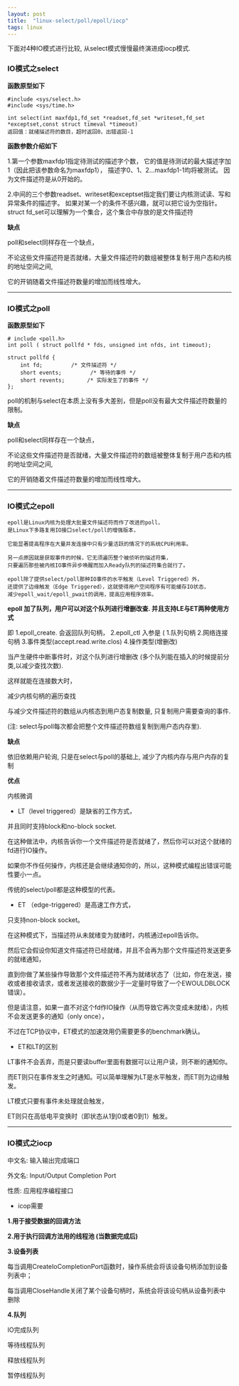 ```yaml
---
layout: post
title:  "linux-select/poll/epoll/iocp"
tags: linux
---
```


下面对4种IO模式进行比较, 从select模式慢慢最终演进成iocp模式.

### IO模式之select

**函数原型如下**

    #include <sys/select.h>
    #include <sys/time.h>
    
    int select(int maxfdp1,fd_set *readset,fd_set *writeset,fd_set *exceptset,const struct timeval *timeout)
    返回值：就绪描述符的数目，超时返回0，出错返回-1
    
**函数参数介绍如下**

1.第一个参数maxfdp1指定待测试的描述字个数，
它的值是待测试的最大描述字加1（因此把该参数命名为maxfdp1），
描述字0、1、2...maxfdp1-1均将被测试。
因为文件描述符是从0开始的。

2.中间的三个参数readset、writeset和exceptset指定我们要让内核测试读、写和异常条件的描述字。
如果对某一个的条件不感兴趣，就可以把它设为空指针。
struct fd_set可以理解为一个集合，这个集合中存放的是文件描述符


**缺点**

poll和select同样存在一个缺点，

不论这些文件描述符是否就绪，大量文件描述符的数组被整体复制于用户态和内核的地址空间之间,

它的开销随着文件描述符数量的增加而线性增大。

 ---

### IO模式之poll

**函数原型如下**

    # include <poll.h>
    int poll ( struct pollfd * fds, unsigned int nfds, int timeout);

    struct pollfd {
        int fd;         /* 文件描述符 */
        short events;         /* 等待的事件 */
        short revents;       /* 实际发生了的事件 */
    }; 
    
poll的机制与select在本质上没有多大差别，但是poll没有最大文件描述符数量的限制。

**缺点**

poll和select同样存在一个缺点，

不论这些文件描述符是否就绪，大量文件描述符的数组被整体复制于用户态和内核的地址空间之间,

它的开销随着文件描述符数量的增加而线性增大。

 ---

### IO模式之epoll
    
    epoll是Linux内核为处理大批量文件描述符而作了改进的poll，
    是Linux下多路复用IO接口select/poll的增强版本，
    
    它能显著提高程序在大量并发连接中只有少量活跃的情况下的系统CPU利用率。
    
    另一点原因就是获取事件的时候，它无须遍历整个被侦听的描述符集，
    只要遍历那些被内核IO事件异步唤醒而加入Ready队列的描述符集合就行了。
    
    epoll除了提供select/poll那种IO事件的水平触发（Level Triggered）外，
    还提供了边缘触发（Edge Triggered），这就使得用户空间程序有可能缓存IO状态，
    减少epoll_wait/epoll_pwait的调用，提高应用程序效率。


**epoll 加了队列，用户可以对这个队列进行增删改查. 并且支持LE与ET两种使用方式**

即
1.epoll_create. 会返回队列句柄，
2.epoll_ctl 
    入参是 (
    1.队列句柄
    2.网络连接句柄
    3.事件类型(accept.read.write.clos)
    4.操作类型(增删改)

当产生硬件中断事件时，对这个队列进行增删改 (多个队列能在插入的时候提前分类,以减少查找次数).

这样就能在连接数大时，

减少内核句柄的遍历查找

与减少文件描述符的数组从内核态到用户态复制数量, 只复制用户需要查询的事件.

(注: select与poll每次都会把整个文件描述符数组复制到用户态内存里).

**缺点**

依旧依赖用户轮询, 只是在select与poll的基础上, 减少了内核内存与用户内存的复制

**优点**

内核微调


- LT（level triggered）是缺省的工作方式，

并且同时支持block和no-block socket.

在这种做法中，内核告诉你一个文件描述符是否就绪了，然后你可以对这个就绪的fd进行IO操作。

如果你不作任何操作，内核还是会继续通知你的，所以，这种模式编程出错误可能性要小一点。

传统的select/poll都是这种模型的代表。


- ET （edge-triggered）是高速工作方式，

只支持non-block socket。

在这种模式下，当描述符从未就绪变为就绪时，内核通过epoll告诉你。

然后它会假设你知道文件描述符已经就绪，并且不会再为那个文件描述符发送更多的就绪通知，

直到你做了某些操作导致那个文件描述符不再为就绪状态了（比如，你在发送，接收或者接收请求，或者发送接收的数据少于一定量时导致了一个EWOULDBLOCK 错误）。

但是请注意，如果一直不对这个fd作IO操作（从而导致它再次变成未就绪），内核不会发送更多的通知（only once），

不过在TCP协议中，ET模式的加速效用仍需要更多的benchmark确认。


- ET和LT的区别

LT事件不会丢弃，而是只要读buffer里面有数据可以让用户读，则不断的通知你。

而ET则只在事件发生之时通知。可以简单理解为LT是水平触发，而ET则为边缘触发。

LT模式只要有事件未处理就会触发，

ET则只在高低电平变换时（即状态从1到0或者0到1）触发。

 ---
 
### IO模式之iocp

中文名: 输入输出完成端口

外文名: Input/Output Completion Port

性质: 应用程序编程接口


- icop需要

**1.用于接受数据的回调方法**

**2.用于执行回调方法用的线程池 (当数据完成后)**

**3.设备列表** 

每当调用CreateIoCompletionPort函数时，操作系统会将该设备句柄添加到设备列表中；

每当调用CloseHandle关闭了某个设备句柄时，系统会将该设句柄从设备列表中删除

**4.队列**

IO完成队列
 
等待线程队列
 
释放线程队列

暂停线程队列
